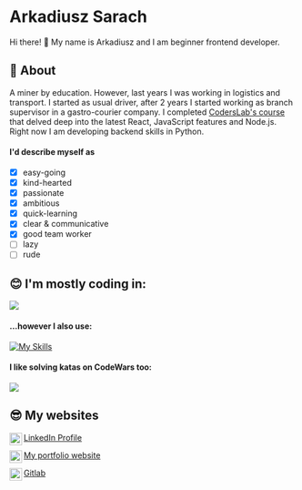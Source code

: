 # Arkadiusz Sarach 

Hi there! :handshake:
My name is Arkadiusz and I am beginner frontend developer.

##  :wave:  About
A miner by education. However, last years I was working in logistics and transport. I started as usual driver, after 2 years I started working as branch supervisor in a gastro-courier company. I completed [CodersLab's course](https://coderslab.pl/pl/javascript-developer-react)  that delved deep into the latest React, JavaScript features and Node.js. Right now I am developing backend skills in Python.


#### I'd describe myself as
- [x] easy-going
- [x] kind-hearted
- [x] passionate
- [x] ambitious
- [x] quick-learning
- [x] clear & communicative
- [x] good team worker
- [ ] lazy
- [ ] rude

## :blush: I'm mostly coding in: 
<img src="https://github-readme-stats.vercel.app/api/top-langs?username=ajek1993&layout=compact"/>

#### ...however I also use:

[![My Skills](https://skillicons.dev/icons?i=python,html,css,sass,js,ts,react,nextjs,nodejs,firebase,npm,materialui,postman,babel,webpack,vercel,git,github,gitlab,vscode&perline=10)](https://skillicons.dev)

#### I like solving katas on CodeWars too:

<img src="https://www.codewars.com/users/Ajek1993/badges/large"/>

## :sunglasses: My websites

[LinkedIn Profile<img align="left" alt="Arkadiusz Sarach LinkedIn" width="22px" src="https://cdn.jsdelivr.net/npm/simple-icons@v3/icons/linkedin.svg" />](https://www.linkedin.com/in/arkadiusz-sarach/)<br />

[ My portfolio website<img align="left" alt="Arkadiusz Sarach Website" width="22px" src="https://skillicons.dev/icons?i=vercel" />](https://my-portoflio-mu.vercel.app/)

[Gitlab<img align="left" alt="Arkadiusz Sarach Gitlab" width="22px" src="https://skillicons.dev/icons?i=gitlab" />](https://gitlab.com/Ajek1993)


